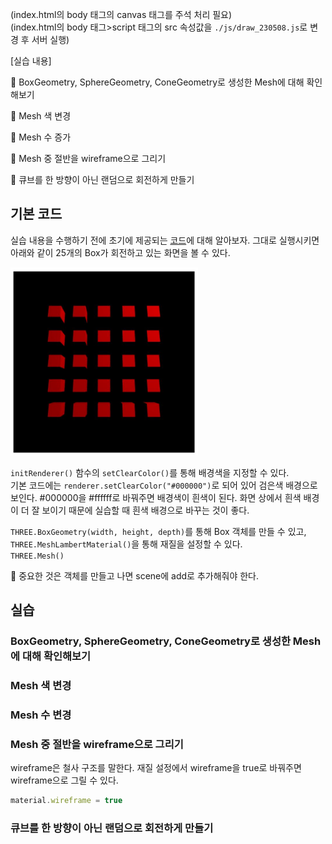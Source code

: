 (index.html의 body 태그의 canvas 태그를 주석 처리 필요)  
(index.html의 body 태그>script 태그의 src 속성값을 `./js/draw_230508.js`로 변경 후 서버 실행)

[실습 내용]

:dash: BoxGeometry, SphereGeometry, ConeGeometry로 생성한 Mesh에 대해 확인해보기

:dash: Mesh 색 변경

:dash: Mesh 수 증가

:dash: Mesh 중 절반을 wireframe으로 그리기

:dash: 큐브를 한 방향이 아닌 랜덤으로 회전하게 만들기

## 기본 코드
실습 내용을 수행하기 전에 초기에 제공되는 [코드](https://github.com/meanjoo/CG2023/blob/main/js/draw_230508_default.js)에 대해 알아보자. 그대로 실행시키면 아래와 같이 25개의 Box가 회전하고 있는 화면을 볼 수 있다.

<img src="https://github.com/meanjoo/LinkPicture/blob/main/cg230508_default.jpg" width="300" height=auto>

`initRenderer()` 함수의 `setClearColor()`를 통해 배경색을 지정할 수 있다.  
기본 코드에는 `renderer.setClearColor("#000000")`로 되어 있어 검은색 배경으로 보인다. #000000을 #ffffff로 바꿔주면 배경색이 흰색이 된다. 화면 상에서 흰색 배경이 더 잘 보이기 때문에 실습할 때 흰색 배경으로 바꾸는 것이 좋다.

`THREE.BoxGeometry(width, height, depth)`를 통해 Box 객체를 만들 수 있고, `THREE.MeshLambertMaterial()`을 통해 재질을 설정할 수 있다.  
`THREE.Mesh()`

🌟 중요한 것은 객체를 만들고 나면 scene에 add로 추가해줘야 한다.


## 실습
### BoxGeometry, SphereGeometry, ConeGeometry로 생성한 Mesh에 대해 확인해보기

### Mesh 색 변경

### Mesh 수 변경

### Mesh 중 절반을 wireframe으로 그리기
wireframe은 철사 구조를 말한다. 재질 설정에서 wireframe을 true로 바꿔주면 wireframe으로 그릴 수 있다.
```javascript
material.wireframe = true
```

### 큐브를 한 방향이 아닌 랜덤으로 회전하게 만들기
